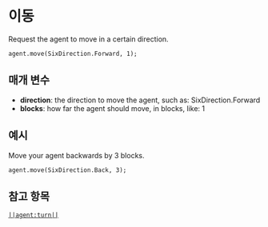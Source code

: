 # 이동

Request the agent to move in a certain direction.

```sig
agent.move(SixDirection.Forward, 1);
```

## 매개 변수

* **direction**: the direction to move the agent, such as: SixDirection.Forward
* **blocks**: how far the agent should move, in blocks, like: 1

## 예시

Move your agent backwards by 3 blocks.

```blocks
agent.move(SixDirection.Back, 3);
```

## 참고 항목

[`||agent:turn||`](/reference/agent/turn)